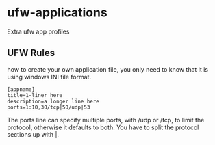 # ufw-applications
Extra ufw app profiles

## UFW Rules

how to create your own application file, you only need to know that it is using windows INI file format.

```
[appname]
title=1-liner here
description=a longer line here
ports=1:10,30/tcp|50/udp|53
```

The ports line can specify multiple ports, with /udp or /tcp, to limit the protocol, otherwise it defaults to both. You have to split the protocol sections up with |.
